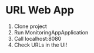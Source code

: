 # URL Web App

1. Clone project
2. Run MonitoringAppApplication
3. Call localhost:8080
4. Check URLs in the UI!
